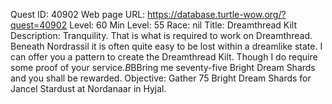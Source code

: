 Quest ID: 40902
Web page URL: https://database.turtle-wow.org/?quest=40902
Level: 60
Min Level: 55
Race: nil
Title: Dreamthread Kilt
Description: Tranquility. That is what is required to work on Dreamthread. Beneath Nordrassil it is often quite easy to be lost within a dreamlike state. I can offer you a pattern to create the Dreamthread Kilt. Though I do require some proof of your service.$B$BBring me seventy-five Bright Dream Shards and you shall be rewarded.
Objective: Gather 75 Bright Dream Shards for Jancel Stardust at Nordanaar in Hyjal.
